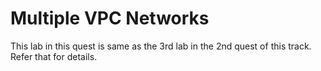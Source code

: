 # Multiple VPC Networks

This lab in this quest is same as the 3rd lab in the 2nd quest of this track. Refer that for details.
